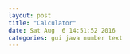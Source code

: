 ```yaml
---
layout: post
title: "Calculator"
date: Sat Aug  6 14:51:52 2016
categories: gui java number text
---
```

